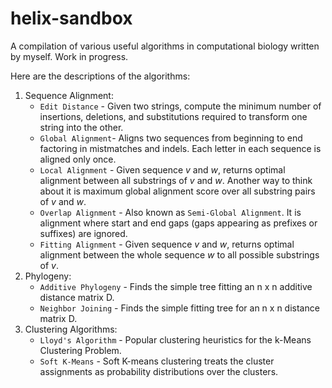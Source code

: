 # helix-sandbox
A compilation of various useful algorithms in computational biology written by myself. Work in progress.

Here are the descriptions of the algorithms:

1. Sequence Alignment:
   * `Edit Distance` - Given two strings, compute the minimum number of insertions, deletions, and substitutions required to transform one string into the other.
   * `Global Alignment`- Aligns two sequences from beginning to end factoring in mistmatches and indels. Each letter in each sequence is aligned only once.
   * `Local Alignment` - Given sequence *v* and *w*, returns optimal alignment between all substrings of *v* and *w*. Another way to think about it is maximum global alignment score over all substring pairs of *v* and *w*.
   * `Overlap Alignment` - Also known as `Semi-Global Alignment`. It is alignment where start and end gaps (gaps appearing as prefixes or suffixes) are ignored.
   * `Fitting Alignment` - Given sequence *v* and *w*, returns optimal alignment between the whole sequence *w* to all possible substrings of *v*. 
2. Phylogeny:
   * `Additive Phylogeny` - Finds the simple tree fitting an n x n additive distance matrix D.
   * `Neighbor Joining` - Finds the simple fitting tree for an n x n distance matrix D.
3. Clustering Algorithms:
   * `Lloyd's Algorithm` -  Popular clustering heuristics for the k-Means Clustering Problem.
   * `Soft K-Means` - Soft K-means clustering treats the cluster assignments as probability distributions over the clusters.
